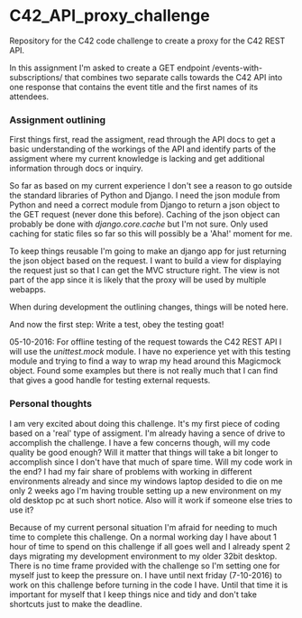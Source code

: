 # C42_API_proxy_challenge
Repository for the C42 code challenge to create a proxy for the C42 REST API.

In this assignment I'm asked to create a GET endpoint /events-with-subscriptions/ that combines two separate calls towards the C42 API into one response that contains the event title and the first names of its attendees.

### Assignment outlining
First things first, read the assigment, read through the API docs to get a basic understanding of the workings of the API and identify parts of the assigment where my current knowledge is lacking and get additional information through docs or inquiry.

So far as based on my current experience I don't see a reason to go outside the standard libraries of Python and Django. I need the json module from Python and need a correct module from Django to return a json object to the GET request (never done this before). Caching of the json object can probably be done with *django.core.cache* but I'm not sure. Only used caching for static files so far so this will possibly be a 'Aha!' moment for me.

To keep things reusable I'm going to make an django app for just returning the json object based on the request. I want to build a view for displaying the request just so that I can get the MVC structure right. The view is not part of the app since it is likely that the proxy will be used by multiple webapps.

When during development the outlining changes, things will be noted here.

And now the first step: Write a test, obey the testing goat!

05-10-2016: For offline testing of the request towards the C42 REST API I will use the *unittest.mock* module. I have no experience yet with this testing module and trying to find a way to wrap my head around this Magicmock object.
Found some examples but there is not really much that I can find that gives a good handle for testing external requests.

### Personal thoughts
I am very excited about doing this challenge. It's my first piece of coding based on a 'real' type of assigment. I'm already having a sence of drive to accomplish the challenge. I have a few concerns though, will my code quality be good enough? Will it matter that things will take a bit longer to accomplish since I don't have that much of spare time.
Will my code work in the end? I had my fair share of problems with working in different environments already and since my windows laptop desided to die on me only 2 weeks ago I'm having trouble setting up a new environment on my old desktop pc at such short notice. Also will it work if someone else tries to use it?

Because of my current personal situation I'm afraid for needing to much time to complete this challenge. On a normal working day I have about 1 hour of time to spend on this challenge if all goes well and I already spent 2 days migrating my development environment to my older 32bit desktop. There is no time frame provided with the challenge so I'm setting one for myself just to keep the pressure on.
I have until next friday (7-10-2016) to work on this challenge before turning in the code I have. Until that time it is important for myself that I keep things nice and tidy and don't take shortcuts just to make the deadline.

